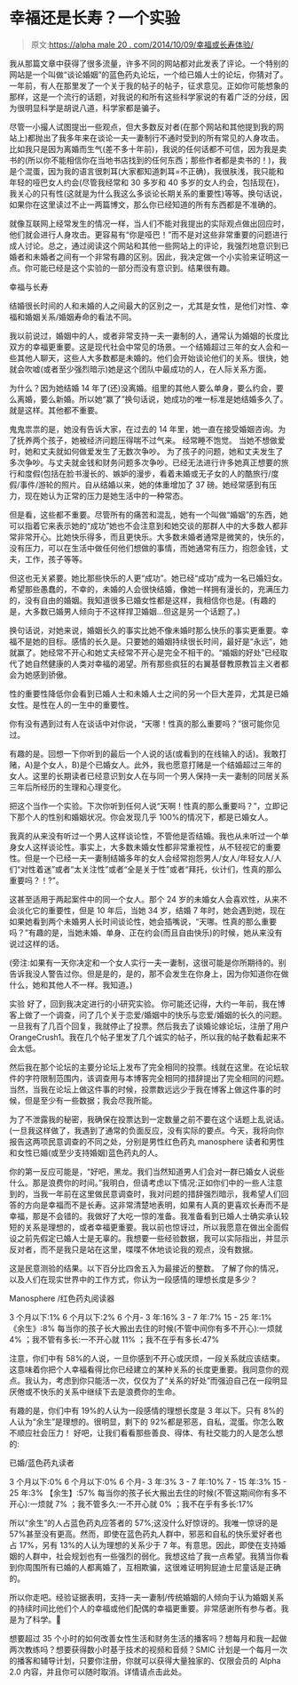 # 幸福还是长寿？一个实验

> 原文:[https://alpha male 20 . com/2014/10/09/幸福或长寿体验/](https://alphamale20.com/2014/10/09/happiness-or-longevity-an-experiement/)

我从那篇文章中获得了很多流量，许多不同的网站都对此发表了评论。一个特别的网站是一个叫做“谈论婚姻”的蓝色药丸论坛，一个给已婚人士的论坛，你猜对了。一年前，有人在那里发了一个关于我的帖子的帖子，征求意见。正如你可能想象的那样，这是一个流行的话题，对我说的和所有这些科学家说的有着广泛的分歧，因为很明显科学是胡说八道，科学家都是骗子。

尽管一小撮人试图提出一些观点，但大多数反对者(在那个网站和其他提到我的网站上)都抛出了我多年来在谈论一夫一妻制行不通时受到的所有常见的人身攻击。比如我只是因为离婚而生气(差不多十年前)，我说的任何话都不可信，因为我是卖书的(所以你不能相信你在当地书店找到的任何东西；那些作者都是卖书的！)，我是个混蛋，因为我的语言很刺耳(大家都知道刺耳=不正确)，我很肤浅，我只能和年轻的哑巴女人约会(尽管我经常和 30 多岁和 40 多岁的女人约会，包括现在)，我关心的只有性(这就是为什么我这么多谈论长期关系的重要性)等等。换句话说，如果你在这里读过不止一两篇博文，那么你已经知道的所有东西都是不准确的。

就像互联网上经常发生的情况一样，当人们不能对我提出的实际观点做出回应时，他们就会进行人身攻击。更容易有“你是哑巴！”而不是对这些非常重要的问题进行成人讨论。总之，通过阅读这个网站和其他一些网站上的评论，我强烈地意识到已婚者和未婚者之间有一个非常有趣的区别。因此，我决定做一个小实验来证明这一点。你可能已经是这个实验的一部分而没有意识到。结果很有趣。

幸福与长寿

结婚很长时间的人和未婚的人之间最大的区别之一，尤其是女性，是他们对性、幸福和婚姻关系/婚姻寿命的看法不同。

我以前说过，婚姻中的人，或者非常支持一夫一妻制的人，通常认为婚姻的长度比双方的幸福更重要。这是现代社会中常见的场景。一个结婚超过三年的女人会和一些其他人聊天，这些人大多数都是未婚的。他们会开始谈论他们的关系。很快，她就会吹嘘(或者至少强烈暗示)她是这个团队中最成功的人，在人际关系方面。

为什么？因为她结婚 14 年了(还)没离婚。组里的其他人要么单身，要么约会，要么离婚，要么新婚。所以她“赢了”换句话说，她成功的唯一标准是她结婚多久了。就是这样。其他都不重要。

鬼鬼祟祟的是，她没有告诉大家，在过去的 14 年里，她一直在接受婚姻咨询。为了抚养两个孩子，她被经济问题压得喘不过气来。
经常睡不饱觉。
当她不想做爱时，她和丈夫就如何做爱发生了无数次争吵。
为了孩子的问题，她和丈夫发生了多次争吵。与丈夫就金钱和财务问题多次争吵。已经无法进行许多她真正想要的旅行和度假(包括在脸书漫长的、嫉妒的漫步，看着未婚或无子女的人的酷旅行/度假/事件/游轮的照片。自从结婚以来，她的体重增加了 37 磅。她经常感到有压力，现在她认为正常的压力是她生活中的一种常态。

但是看，这些都不重要。尽管所有的痛苦和混乱，她有一个叫做“婚姻”的东西，她可以指着它来表示她的“成功”她也不会注意到和她交谈的那群人中的大多数人都非常非常开心。比她快乐得多，而且更快乐。大多数未婚者通常是微笑的，快乐的，没有压力，可以在生活中做任何他们想做的事情，而她通常有压力，抱怨金钱，丈夫，工作，孩子等等。

但这也无关紧要。她比那些快乐的人更“成功”。她已经“成功”成为一名已婚妇女。希望那些愚蠢的，不幸的，未婚的人会很快结婚，像她一样拥有漫长的，充满压力的，没有自由的婚姻。我知道很多已婚女性都是这样，我相信你也是。(有趣的是，大多数已婚男人倾向于不这样捍卫婚姻...但这是另一个话题了。)

换句话说，对她来说，婚姻长久的事实比她不像未婚时那么快乐的事实更重要。幸福不是她的目标。感情的长久是。只要她的婚姻持续很长时间，最好是“永远”，她就赢了。她经常不开心和她丈夫经常不开心是完全不相干的。“婚姻的好处”已经取代了她自然健康的人类对幸福的渴望。所有那些疯狂的右翼基督教原教旨主义者都会为她感到骄傲。

性的重要性降低你会看到已婚人士和未婚人士之间的另一个巨大差异，尤其是已婚女性。是性在人的一生中的重要性。

你有没有遇到过有人在谈话中对你说，“天哪！性真的那么重要吗？”很可能你见过。

有趣的是。回想一下你听到的最后一个人说的话(或看到的在线输入的话)。我敢打赌，A)是个女人，B)是个已婚女人。此外，我也愿意打赌是一个结婚超过三年的女人。这里的长期读者已经意识到女人在与同一个男人保持一夫一妻制的同居关系三年后所经历的生理和心理变化。

把这个当作一个实验。下次你听到任何人说“天啊！性真的那么重要吗？”，立即记下那个人的性别和婚姻状况。你会发现几乎 100%的情况下，都是已婚女人。

我真的从来没有听过一个男人这样谈论性，不管他是否结婚。我也从未听过一个单身女人这样谈论性。事实上，大多数未婚女性都非常重视性，从不轻视它的重要性。但是一个已经一夫一妻制结婚多年的女人会经常抱怨男人/女人/年轻女人/人们“对性着迷”或者“太关注性”或者“全是关于性”或者“拜托，伙计们，性真的那么重要吗？！?"。

这甚至适用于两起案件中的同一个女人。那个 24 岁的未婚女人会喜欢性，从来不会淡化它的重要性，但是 10 年后，当她 34 岁，结婚 7 年时，她会遇到她，现在如果她看到两个未婚男人长时间谈论性，她会插嘴说，“天哪。性真的那么重要吗？”有趣的是，当她未婚、单身、正在约会(而且自由快乐)的时候，她从来没有说过这样的话。

(旁注:如果有一天你决定和一个女人实行一夫一妻制，这很可能是你所期待的。别告诉我没人警告过你。但是是的，是的，那不会发生在你身上，因为你知道你在做什么，她和其他人不一样。我知道。)

实验
好了，回到我决定进行的小研究实验。
你可能还记得，大约一年前，我在博客上做了一个调查，问了几个关于恋爱/婚姻中的快乐与恋爱/婚姻的长久的问题。一旦我有了几百个回复，我就停止了投票。然后我去了谈婚论嫁论坛，注册了用户 OrangeCrush1。我在几个帖子里发了几个诚实的帖子，所以我的帖子数看起来不会太低。

然后我在那个论坛的主要分论坛上发布了完全相同的投票。线就在这里。在论坛软件的字符限制范围内，该调查用与本博客完全相同的措辞提出了完全相同的问题。当然，当我在论坛上做这件事的时候，投票数远远少于我在博客上做这件事的时候，但是至少有一些数据；我会尽我所能。

为了不泄露我的秘密，我确保在投票达到一定数量之前不要在这个话题上乱说话。(一旦我这样做了，我遇到了通常的负面反应，没有实际的要点。今天，我将向你报告这两项民意调查的不同之处，分别是男性红色药丸 manosphere 读者和男性和女性已婚(或至少支持婚姻)蓝色药丸的人。

你的第一反应可能是，“好吧，黑龙。我们当然知道男人们会对一群已婚女人说些什么。那是浪费你的时间。”我明白，但请考虑以下情况:正如你们中的一些人注意到的，当我一年前在这里做民意调查时，我对问题的措辞强烈暗示，我希望人们回答的方向是幸福而不是长寿。这非常清楚地表明，如果有人真的更喜欢长寿而不是幸福，那是不会错的。我做好了大吃一惊的准备。我准备看到已婚人士确实承认较短的关系是理想的，或者幸福更重要。我以前也惊讶过，所以我愿意在做出全面假设之前先假定已婚人士是无辜的。我想要一些经验数据，我可以实际指出，并显示反对者，而不是我只是站在这里，喋喋不休地谈论我的观点，没有数据。

这是民意测验的结果。以下百分比四舍五入为最接近的整数。
了解了你的情况，以及人们在现实世界中的工作方式，你认为一段感情的理想长度是多少？

Manosphere /红色药丸阅读器

3 个月以下:1%
6 个月以下:2%
6 个月- 3 年:16%
3 - 7 年:7%
15 - 25 年:1%
《余生》:8%
每当你的孩子长大搬出去住的时候(不管中间你有多不开心):一烦就 4%
；我不管有多长:一不开心就 11%
；我不在乎有多长:47%

注意，你们中有 58%的人说，一旦你感到不开心或厌烦，一段关系就应该结束。这意味着你把个人幸福看得比你已经建立的某种关系的长度更重要。我同意你的观点。我认为，考虑到你只能活一次，仅仅为了“关系的好处”而强迫自己在一段明显厌倦或不快乐的关系中继续下去是浪费你的生命。

有趣的是，你们中有 19%的人认为一段感情的理想长度是 3 年以下。只有 8%的人认为“余生”是理想的。很明显，剩下的 92%都是邪恶，自私，混蛋。你怎么敢不顺应社会压力！
好吧，让我们看看那些善良、得体、有社交能力的人是怎么想的:

已婚/蓝色药丸读者

3 个月以下:0%
6 个月以下:0%
6 个月- 3 年:3%
3 - 7 年:10%
7 - 15 年:3%
15 - 25 年:3%
【余生】:57%
每当你的孩子长大搬出去住的时候(不管这期间你有多不开心):一烦就 7%
；我不管多久:一不开心就 0%
；我不在乎有多长:17%

所以“余生”的人占蓝色药丸应答者的 57%;这没什么好惊讶的。我唯一惊讶的是 57%甚至没有更高。然而，即使在蓝色药丸人群中，邪恶和自私的快乐爱好者也占 17%，另有 13%的人认为理想的关系少于 7 年。有意思。因此，即使在支持婚姻的人群中，社会规划也有一些强烈的弱化。我想这给了我一点希望。我猜当你看到你周围所有已婚的人都离婚了，互相欺骗，这很难证明狗屁迪士尼童话是正确的。

所以你走吧。经验证据表明，支持一夫一妻制/传统婚姻的人倾向于认为婚姻关系的持续时间比他们个人的幸福或他们配偶的幸福更重要。非常感谢所有参与者。我是为了科学。🙂

想要超过 35 个小时的如何改善女性生活和财务生活的播客吗？想每月和我一起做两次教练吗？想要获得数小时基于技术的视频和音频？SMIC 计划是一个每月一次的播客和辅导计划，只要你注册，你就可以获得大量独家的、仅限会员的 Alpha 2.0 内容，并且你可以随时取消。详情请点击此处。